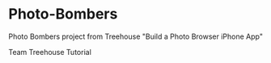 # Photo-Bombers
Photo Bombers project from Treehouse "Build a Photo Browser iPhone App"

Team Treehouse Tutorial
